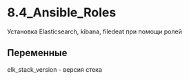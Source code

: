 # 8.4_Ansible_Roles 

Установка Elasticsearch, kibana, filedeat при помощи ролей

Переменные
----------------------
elk_stack_version - версия стека